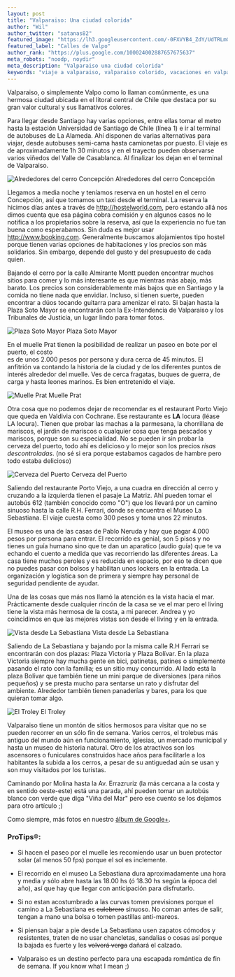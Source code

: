```yaml
---
layout: post
title: "Valparaiso: Una ciudad colorida"
author: "Wil"
author_twitter: "satanas82"
featured_image: "https://lh3.googleusercontent.com/-0FXVYB4_ZdY/UdTRLmGbXaI/AAAAAAAAASk/Z-NhqxmQLiE/w788-h591-no/DSC05969.JPG"
featured_label: "Calles de Valpo"
author_rank: "https://plus.google.com/100024002887657675637"
meta_robots: "noodp, noydir"
meta_description: "Valparaiso una ciudad colorida"
keywords: "viaje a valparaiso, valparaiso colorido, vacaciones en valparaiso, hospedaje en valparaiso"
---
```


Valparaiso, o simplemente Valpo como lo llaman comúnmente, es una hermosa ciudad ubicada en 
el litoral central de Chile que destaca por su gran valor cultural y sus llamativos colores.

<!-- summary -->

Para llegar desde Santiago hay varias opciones, entre ellas tomar el 
metro hasta la estación Universidad de Santiago de Chile (línea 1) e ir al terminal de
autobuses de La Alameda. Ahí disponen de varias alternativas para viajar, desde autobuses
semi-cama hasta camionetas por puesto. El viaje es de aproximadamente 1h 30 minutos y
en el trayecto pueden observarse varios viñedos del Valle de Casablanca. Al finalizar los dejan 
en el terminal de Valparaiso.

<img id="cerro_concepcion" title="Alrededores del cerro Concepción" alt="Alrededores del cerro Concepción" src="https://lh6.googleusercontent.com/-XsZOVSG0jQ0/UdmYYaoe18I/AAAAAAAAAaU/lK9PyhIuR_U/w443-h591-no/IMG_1880.JPG" class="with-label">
<label for="cerro_concepcion" class="image-description">Alrededores del cerro Concepción</label>

Llegamos a media noche y teníamos reserva en un hostel en el cerro Concepción, así que tomamos 
un taxi desde el terminal. La reserva la hicimos días antes a través de 
<a href="http://www.hostelworld.com/">http://hostelworld.com</a>, pero
estando allá nos dimos cuenta que esa página cobra comisión y en algunos casos no le notifica 
a los propietarios sobre la reserva, así que la experiencia no fue tan buena como 
esperabamos. Sin duda es mejor usar <a href="http://www.booking.com/">http://www.booking.com</a>. Generalmente buscamos 
alojamientos tipo hostel porque tienen varias opciones de habitaciones y los 
precios son más solidarios. Sin embargo, depende del gusto y del presupuesto de cada quien.

Bajando el cerro por la calle Almirante Montt pueden encontrar muchos 
sitios para comer y lo más interesante es que mientras más abajo, más barato. 
Los precios son considerablemente más bajos que en Santiago y la comida no tiene 
nada que envidiar. Incluso, si tienen suerte, pueden encontrar a dúos tocando 
guitarra para amenizar el rato. Si bajan hasta la Plaza Soto Mayor se encontrarán con la
Ex-Intendencia de Valparaiso y los Tribunales de Justicia, un lugar lindo para tomar fotos.

<img id="plaza_soto_mayor" title="Plaza Soto Mayor" alt="Plaza Soto Mayor" src="https://lh4.googleusercontent.com/-7z1z-SHQ8ug/UdTRKRrMRvI/AAAAAAAAASY/8A3BxJILh3Q/w783-h591-no/DSC05983.JPG" class="with-label">
<label for="plaza_soto_mayor" class="image-description">Plaza Soto Mayor</label>

En el muelle Prat tienen la posibilidad de realizar un paseo en bote por el puerto, el costo  
es de unos 2.000 pesos por persona y dura cerca de 45 minutos. El anfitrión va contando la historia 
de la ciudad y de los diferentes puntos de interés alrededor del muelle. Ves de cerca 
fragatas, buques de guerra, de carga y hasta leones marinos. Es bien entretenido el viaje.

<img id="muelle_prat" title="Muelle Prat" alt="Muelle Prat" src="https://lh6.googleusercontent.com/-kqfvNkUdcaU/UdTRbNHQKZI/AAAAAAAAAS8/mbSIen9K11w/w788-h591-no/DSC05994.JPG" class="with-label">
<label for="muelle_prat" class="image-description">Muelle Prat</label>

Otra cosa que no podemos dejar de recomendar es el restaurant Porto Viejo que queda en 
Valdivia con Cochrane. Ese restaurante es <strong>LA</strong> locura (léase LA locura). 
Tienen que probar las machas a la parmesana, la chorrillana de mariscos, el jardin de 
mariscos o cualquier cosa que tenga pescados y mariscos, porque son su especialidad. 
No se pueden ir sin probar la cerveza del puerto, todo ahí es delicioso y 
lo mejor son los precios *risas descontroladas*. (no sé si era porque estabamos cagados de hambre 
pero todo estaba delicioso)

<img id="cerverza_del_puerto" title="Cerveza del Puerto" alt="Cerveza del Puerto" src="https://lh4.googleusercontent.com/-9Kr8CDDx_9Y/UdmXhkOfquI/AAAAAAAAAZo/15cbFgyzXgw/w788-h591-no/IMG_1908.JPG" class="with-label">
<label for="cerveza_del_puerto" class="image-description">Cerveza del Puerto</label>

Saliendo del restaurante Porto Viejo, a una cuadra en dirección al cerro y cruzando a la 
izquierda tienen el pasaje La Matriz. Ahí pueden tomar el autobús 612 
(también conocido como "O") que los llevará por un camino sinuoso hasta la calle R.H. Ferrari, 
donde se encuentra el Museo La Sebastiana. El viaje cuesta como 300 pesos y toma unos 22 
minutos.

El museo es una de las casas de Pablo Neruda y hay que pagar 4.000 pesos por persona para entrar. 
El recorrido es genial, son 5 pisos y no tienes un guía humano sino que te dan un 
aparatico (audio guía) que te va echando el cuento a medida que vas recorriendo las 
diferentes áreas. La casa tiene muchos peroles y es reducida en espacio, por eso te dicen 
que no puedes pasar con bolsos y habilitan unos lockers en la entrada. La organización y 
logística son de primera y siempre hay personal de seguridad pendiente de ayudar.

Una de las cosas que más nos llamó la atención es la vista hacia el mar. Prácticamente desde 
cualquier rincón de la casa se ve el mar pero el living tiene la vista más hermosa de la costa,
a mi parecer. Andrea y yo coincidimos en que las mejores vistas son desde el living y en la entrada.

<img id="la_sebastiana" title="Vista desde La Sebastiana" alt="Vista desde La Sebastiana" src="https://lh3.googleusercontent.com/-FGuyFn6m2U0/UdTStOzxF_I/AAAAAAAAAV4/rN1vXOYFgCA/w788-h591-no/IMG_2010.JPG" class="with-label">
<label for="la_sebastiana" class="image-description">Vista desde La Sebastiana</label>

Saliendo de La Sebastiana y bajando por la misma calle R.H Ferrari se encontrarán
con dos plazas: Plaza Victoria y Plaza Bolívar. En la plaza Victoria siempre hay mucha gente 
en bici, patinetas, patines o simplemente pasando el rato con la familia; es un sitio muy 
concurrido. Al lado está la plaza Bolívar que también tiene un mini parque de diversiones 
(para niños pequeños) y se presta mucho para sentarse un rato y disfrutar del ambiente. 
Alrededor también tienen panaderías y bares, para los que quieran tomar algo.

<img id="troley" title="El Troley" alt="El Troley" src="https://lh5.googleusercontent.com/-kWG8sycxhfc/UdTSl8DM-oI/AAAAAAAAAVw/UHcVcNwrTpc/w443-h591-no/IMG_1932.JPG" class="with-label">
<label for="troley" class="image-description">El Troley</label>

Valparaiso tiene un montón de sitios hermosos para visitar que no se pueden
recorrer en un sólo fin de semana. Varios cerros, el trolebus más
antiguo del mundo aún en funcionamiento, iglesias, un mercado municipal y 
hasta un museo de historia natural. Otro de los atractivos son los ascensores o funiculares
construidos hace años para facilitarle a los habitantes la subida a los cerros, a pesar de
su antiguedad aún se usan y son muy visitados por los turistas.

Caminando por Molina hasta la Av. Errazruriz (la más cercana a la costa 
y en sentido oeste-este) está una parada, ahí pueden tomar un autobús blanco con verde que 
diga "Viña del Mar" pero ese cuento se los dejamos para otro artículo ;)

Como siempre, más fotos en nuestro <a target="_blank" href="https://plus.google.com/u/0/b/109580611265902807643/photos/109580611265902807643/albums/5896567782431521201">álbum de Google+</a>.


<h3>ProTips&reg;:</h3>

* Si hacen el paseo por el muelle les recomiendo usar un buen protector solar (al menos 50 fps) 
porque el sol es inclemente.

* El recorrido en el museo La Sebastiana dura aproximadamente una hora y media y sólo abre hasta 
las 18.00 hs (ó 18.30 hs según la época del año), así que hay que llegar con anticipación para disfrutarlo.

* Si no estan acostumbrado a las curvas tomen previsiones porque el camino a La Sebastiana
es <strike>culebrero</strike> sinuoso. No coman antes de salir, tengan a mano una bolsa o tomen 
pastillas anti-mareos.

* Si piensan bajar a pie desde La Sebastiana usen zapatos cómodos y resistentes, traten de no usar chancletas, 
sandalias o cosas así porque la bajada es fuerte y les <strike>volverá verga</strike> dañará el calzado.

* Valparaiso es un destino perfecto para una escapada romántica de fin de semana. If you know what I mean ;)

